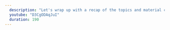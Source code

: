 ```yaml
---
  description: "Let's wrap up with a recap of the topics and material covered in this course."
  youtube: "D3CgODAqJuI"
  duration: 190
---
```

